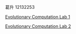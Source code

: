 葛升 12132253

[Evolutionary Computation Lab 1](https://github.com/ges-AS/EC-Lab1)

[Evolutionary Computation Lab 2](https://github.com/ges-AS/EC-Lab2)
